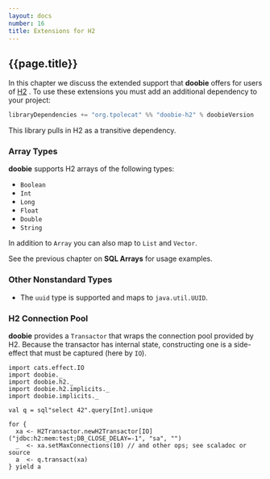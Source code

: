 ```yaml
---
layout: docs
number: 16
title: Extensions for H2
---
```


## {{page.title}}

In this chapter we discuss the extended support that **doobie** offers for users of [H2](http://www.h2database.com/html/main.html) . To use these extensions you must add an additional dependency to your project:

```scala
libraryDependencies += "org.tpolecat" %% "doobie-h2" % doobieVersion
```

This library pulls in H2 as a transitive dependency.

### Array Types

**doobie** supports H2 arrays of the following types:

- `Boolean`
- `Int`
- `Long`
- `Float`
- `Double`
- `String`

In addition to `Array` you can also map to `List` and `Vector`.

See the previous chapter on **SQL Arrays** for usage examples.

### Other Nonstandard Types

- The `uuid` type is supported and maps to `java.util.UUID`.

### H2 Connection Pool

**doobie** provides a `Transactor` that wraps the connection pool provided by H2. Because the transactor has internal state, constructing one is a side-effect that must be captured (here by `IO`).

```tut:silent
import cats.effect.IO
import doobie._
import doobie.h2._
import doobie.h2.implicits._
import doobie.implicits._

val q = sql"select 42".query[Int].unique

for {
  xa <- H2Transactor.newH2Transactor[IO]("jdbc:h2:mem:test;DB_CLOSE_DELAY=-1", "sa", "")
  _  <- xa.setMaxConnections(10) // and other ops; see scaladoc or source
  a  <- q.transact(xa)
} yield a
```
